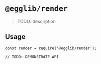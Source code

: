# `@egglib/render`

> TODO: description

## Usage

```
const render = require('@egglib/render');

// TODO: DEMONSTRATE API
```
